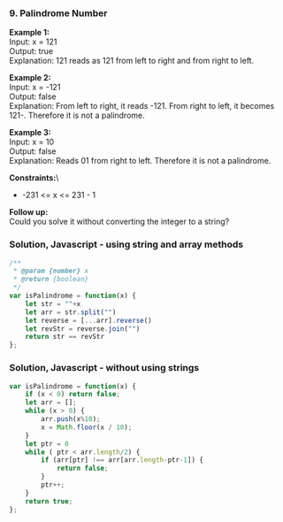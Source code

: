 ### 9. Palindrome Number

**Example 1:**\
Input: x = 121\
Output: true\
Explanation: 121 reads as 121 from left to right and from right to left.

**Example 2:**\
Input: x = -121\
Output: false\
Explanation: From left to right, it reads -121. From right to left, it becomes 121-. Therefore it is not a palindrome.

**Example 3:**\
Input: x = 10\
Output: false\
Explanation: Reads 01 from right to left. Therefore it is not a palindrome.

**Constraints:**\
- -231 <= x <= 231 - 1

**Follow up:**\
Could you solve it without converting the integer to a string?

### Solution, Javascript - using string and array methods
```javascript
/**
 * @param {number} x
 * @return {boolean}
 */
var isPalindrome = function(x) {
    let str = ""+x
    let arr = str.split("")
    let reverse = [...arr].reverse()
    let revStr = reverse.join("")
    return str == revStr
};
```

### Solution, Javascript - without using strings
```javascript
var isPalindrome = function(x) {
    if (x < 0) return false;
    let arr = [];
    while (x > 0) {
        arr.push(x%10);
        x = Math.floor(x / 10);
    }
    let ptr = 0
    while ( ptr < arr.length/2) {
        if (arr[ptr] !== arr[arr.length-ptr-1]) {
            return false;
        }
        ptr++;
    }
    return true;
};
```